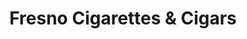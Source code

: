 ---
title: "Fresno Cigarettes & Cigars"
url: /fresno/fresno-cigarettes-and-cigars/
shop: tobacco
---